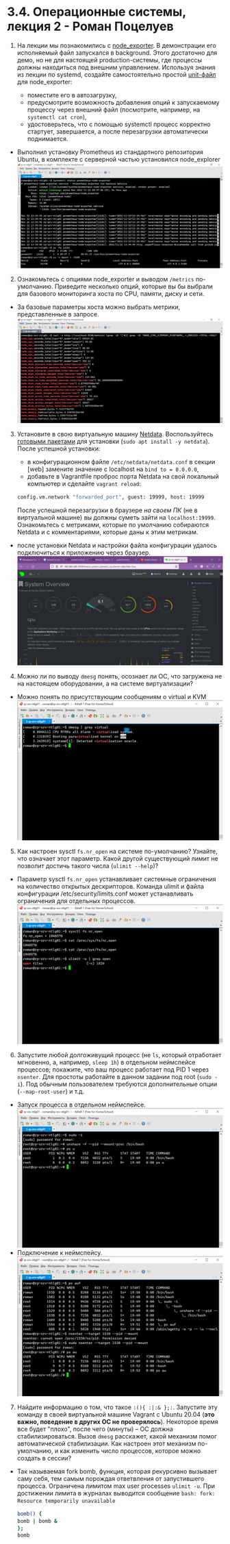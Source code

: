 # 3.4. Операционные системы, лекция 2 - Роман Поцелуев

1. На лекции мы познакомились с [node_exporter](https://github.com/prometheus/node_exporter/releases). В демонстрации его исполняемый файл запускался в background. Этого достаточно для демо, но не для настоящей production-системы, где процессы должны находиться под внешним управлением. Используя знания из лекции по systemd, создайте самостоятельно простой [unit-файл](https://www.freedesktop.org/software/systemd/man/systemd.service.html) для node_exporter:

    * поместите его в автозагрузку,
    * предусмотрите возможность добавления опций к запускаемому процессу через внешний файл (посмотрите, например, на `systemctl cat cron`),
    * удостоверьтесь, что с помощью systemctl процесс корректно стартует, завершается, а после перезагрузки автоматически поднимается.


  - Выполнил установку Prometheus из стандартного репозитория Ubuntu, в комплекте с серверной частью установился node_explorer
![Рисунок1](img/01.png)
2. Ознакомьтесь с опциями node_exporter и выводом `/metrics` по-умолчанию. Приведите несколько опций, которые вы бы выбрали для базового мониторинга хоста по CPU, памяти, диску и сети.

  - За базовые параметры хоста можно выбрать метрики, представленные в запросе.
![Рисунок2](img/02.png)
3. Установите в свою виртуальную машину [Netdata](https://github.com/netdata/netdata). Воспользуйтесь [готовыми пакетами](https://packagecloud.io/netdata/netdata/install) для установки (`sudo apt install -y netdata`). После успешной установки:
    * в конфигурационном файле `/etc/netdata/netdata.conf` в секции [web] замените значение с localhost на `bind to = 0.0.0.0`,
    * добавьте в Vagrantfile проброс порта Netdata на свой локальный компьютер и сделайте `vagrant reload`:

    ```bash
    config.vm.network "forwarded_port", guest: 19999, host: 19999
    ```

    После успешной перезагрузки в браузере *на своем ПК* (не в виртуальной машине) вы должны суметь зайти на `localhost:19999`. Ознакомьтесь с метриками, которые по умолчанию собираются Netdata и с комментариями, которые даны к этим метрикам.

  - после установки Netdata и настройки файла конфигурации удалось подключиться к приложению через браузер.
![Рисунок3](img/03.png)
4. Можно ли по выводу `dmesg` понять, осознает ли ОС, что загружена не на настоящем оборудовании, а на системе виртуализации?
  - Можно понять по присутствующим сообщениям о virtual и KVM
![Рисунок4](img/04.png)
5. Как настроен sysctl `fs.nr_open` на системе по-умолчанию? Узнайте, что означает этот параметр. Какой другой существующий лимит не позволит достичь такого числа (`ulimit --help`)?
  - Параметр sysctl `fs.nr_open` устанавливает системные ограничения на количество открытых дескрипторов. Команда ulimit и файла конфигурации /etc/security/limits.conf может устанавливать ограничения для отдельных процессов.  
![Рисунок5](img/05.png)
6. Запустите любой долгоживущий процесс (не `ls`, который отработает мгновенно, а, например, `sleep 1h`) в отдельном неймспейсе процессов; покажите, что ваш процесс работает под PID 1 через `nsenter`. Для простоты работайте в данном задании под root (`sudo -i`). Под обычным пользователем требуются дополнительные опции (`--map-root-user`) и т.д.
  - Запуск процесса в отдельном неймспейсе.
![Рисунок6](img/06.png)
  - Подключение к неймспейсу.
![Рисунок7](img/07.png)
7. Найдите информацию о том, что такое `:(){ :|:& };:`. Запустите эту команду в своей виртуальной машине Vagrant с Ubuntu 20.04 (**это важно, поведение в других ОС не проверялось**). Некоторое время все будет "плохо", после чего (минуты) – ОС должна стабилизироваться. Вызов `dmesg` расскажет, какой механизм помог автоматической стабилизации. Как настроен этот механизм по-умолчанию, и как изменить число процессов, которое можно создать в сессии?
  - Так называемая fork bomb, функция, которая рекурсивно вызывает саму себя, тем самым порождая ответвления от запустившего процесса. Ограничена лимитом max user processes `ulimit -u`. При достижении лимита в журналах выводится сообщение `bash: fork: Resource temporarily unavailable`
    ```bash
    bomb() {
    bomb | bomb &
    };
    bomb  
    ```